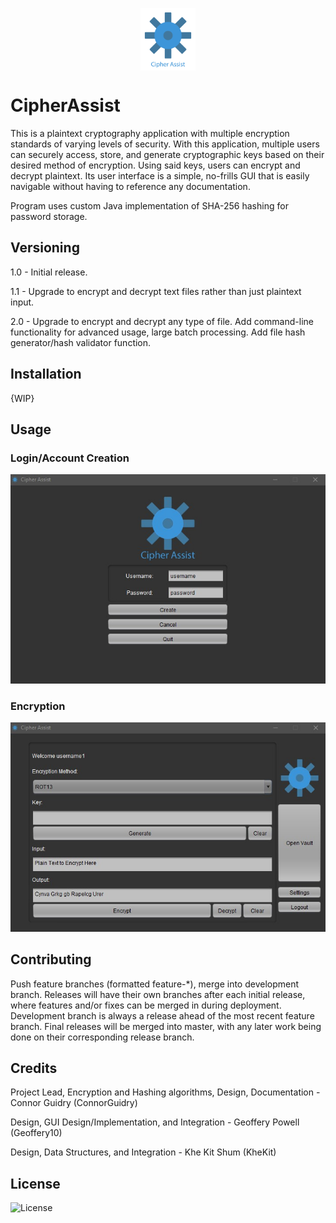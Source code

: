 <p align="center">
<img align="center" width="88" height="100" src="https://github.com/ConnorGuidry/CipherAssist/blob/master/github_assets/cipher_assist_logo_text.png?raw=true">
</p>

# CipherAssist

This is a plaintext cryptography application with multiple encryption standards of varying levels of security. With this application, multiple users can securely access, store, and generate cryptographic keys based on their desired method of encryption. Using said keys, users can encrypt and decrypt plaintext. Its user interface is a simple, no-frills GUI that is easily navigable without having to reference any documentation. 

Program uses custom Java implementation of SHA-256 hashing for password storage.

## Versioning
1.0 - Initial release.

1.1 - Upgrade to encrypt and decrypt text files rather than just plaintext input.

2.0 - Upgrade to encrypt and decrypt any type of file. Add command-line functionality for advanced usage, large batch processing. Add file hash generator/hash validator function.

## Installation
{WIP}

## Usage

### Login/Account Creation
![Creating Account](https://github.com/ConnorGuidry/CipherAssist/blob/master/github_assets/Creating%20Account.jpg?raw=true)

### Encryption
![ROT13 Encryption](https://github.com/ConnorGuidry/CipherAssist/blob/master/github_assets/ROT13%20Encryption.jpg?raw=true)

## Contributing
Push feature branches (formatted feature-\*), merge into development branch. Releases will have their own branches after each initial release, where features and/or fixes can be merged in during deployment. Development branch is always a release ahead of the most recent feature branch. Final releases will be merged into master, with any later work being done on their corresponding release branch.

## Credits
Project Lead, Encryption and Hashing algorithms, Design, Documentation - Connor Guidry (ConnorGuidry)

Design, GUI Design/Implementation, and Integration - Geoffery Powell (Geoffery10)

Design, Data Structures, and Integration - Khe Kit Shum (KheKit)

## License
![License](https://github.com/ConnorGuidry/CipherAssist/blob/master/LICENSE)

